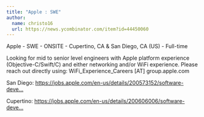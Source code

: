 ```yaml
---
title: "Apple : SWE"
author:
  name: christo16
  url: https://news.ycombinator.com/item?id=44450060
---
```


<JobNavigation />

Apple - SWE - ONSITE - Cupertino, CA &amp; San Diego, CA (US) - Full-time

Looking for mid to senior level engineers with Apple platform experience (Objective-C&#x2F;Swift&#x2F;C) and either networking and&#x2F;or WiFi experience. Please reach out directly using: WiFi_Experience_Careers [AT] group.apple.com

San Diego: <a href="https:&#x2F;&#x2F;jobs.apple.com&#x2F;en-us&#x2F;details&#x2F;200573152&#x2F;software-development-engineer-wi-fi-experience-team?team=SFTWR" rel="nofollow">https:&#x2F;&#x2F;jobs.apple.com&#x2F;en-us&#x2F;details&#x2F;200573152&#x2F;software-deve...</a>

Cupertino: <a href="https:&#x2F;&#x2F;jobs.apple.com&#x2F;en-us&#x2F;details&#x2F;200606006&#x2F;software-development-engineer-wi-fi-experience-team?team=SFTWR" rel="nofollow">https:&#x2F;&#x2F;jobs.apple.com&#x2F;en-us&#x2F;details&#x2F;200606006&#x2F;software-deve...</a>
<JobApplication />
